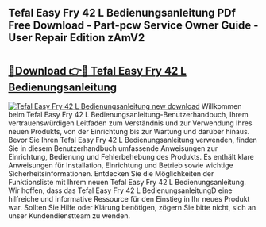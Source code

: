 ## Tefal Easy Fry 42 L Bedienungsanleitung PDf Free Download - Part-pcw Service Owner Guide - User Repair Edition zAmV2

# <h2><a href="http://df2lnq.blite.top/?on=Tefal+Easy+Fry+42+L+Bedienungsanleitung">🔗Download 👉🔴 Tefal Easy Fry 42 L Bedienungsanleitung</a></h2>

[![Tefal Easy Fry 42 L Bedienungsanleitung new download](https://i.imgur.com/lujVjoI.png)](http://df2lnq.blite.top/?on=Tefal+Easy+Fry+42+L+Bedienungsanleitung)
Willkommen beim Tefal Easy Fry 42 L Bedienungsanleitung-Benutzerhandbuch, Ihrem vertrauenswürdigen Leitfaden zum Verständnis und zur Verwendung Ihres neuen Produkts, von der Einrichtung bis zur Wartung und darüber hinaus. Bevor Sie Ihren Tefal Easy Fry 42 L Bedienungsanleitung verwenden, finden Sie in diesem Benutzerhandbuch umfassende Anweisungen zur Einrichtung, Bedienung und Fehlerbehebung des Produkts. Es enthält klare Anweisungen für Installation, Einrichtung und Betrieb sowie wichtige Sicherheitsinformationen. Entdecken Sie die Möglichkeiten der Funktionsliste mit Ihrem neuen Tefal Easy Fry 42 L Bedienungsanleitung. Wir hoffen, dass das Tefal Easy Fry 42 L BedienungsanleitungD eine hilfreiche und informative Ressource für den Einstieg in Ihr neues Produkt war. Sollten Sie Hilfe oder Klärung benötigen, zögern Sie bitte nicht, sich an unser Kundendienstteam zu wenden.
